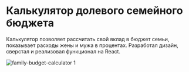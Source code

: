 # Калькулятор долевого семейного бюджета

Калькулятор позволяет рассчитать свой вклад в бюджет семьи, показывает расходы жены и мужа в процентах. 
Разработал дизайн, сверстал и реализовал функционал на React.

![family-budget-calculator 1](https://user-images.githubusercontent.com/97092702/208442536-47b99b06-8aad-4175-977c-ffd73d9d2910.png)

